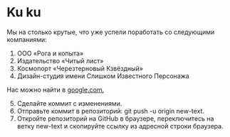 # Ku ku

Мы на столько крутые, что уже успели поработать со следующими компаниями:

1. ООО «Рога и копыта»
2. Издательство «Читый лист»
3. Космопорт «Черезтерновый Кзвёздный»
4. Дизайн-студия имени Слишком Известного Персонажа

Нас можно найти в [google.com.](http://google.com/)

5. Сделайте коммит с изменениями.
6. Отправьте коммит в репозиторий: git push -u origin new-text.
7. Откройте репозиторий на GitHub в браузере, переключитесь на ветку new-text и скопируйте ссылку из адресной строки браузера.